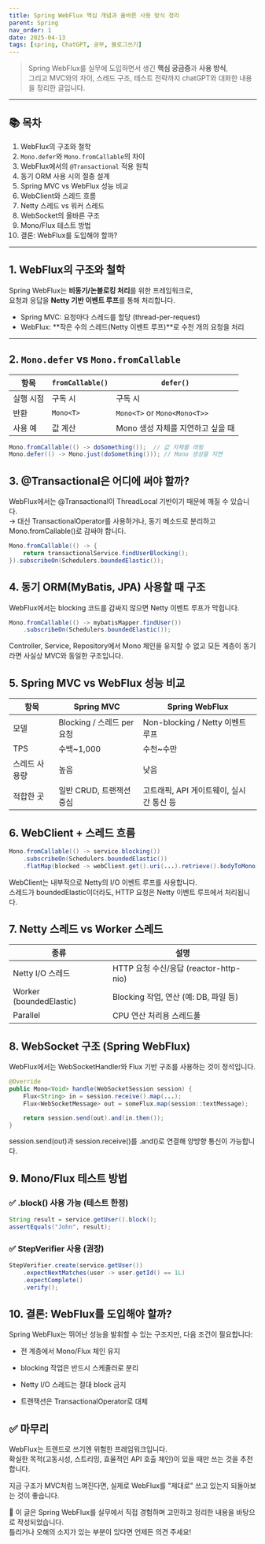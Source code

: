 ```yaml
---
title: Spring WebFlux 핵심 개념과 올바른 사용 방식 정리
parent: Spring 
nav_order: 1
date: 2025-04-13
tags: [spring, ChatGPT, 공부, 블로그쓰기]
---
```


> Spring WebFlux를 실무에 도입하면서 생긴 **핵심 궁금증**과 **사용 방식**,  
> 그리고 MVC와의 차이, 스레드 구조, 테스트 전략까지 chatGPT와 대화한 내용을 정리한 글입니다.

---

## 📚 목차

1. WebFlux의 구조와 철학  
2. `Mono.defer`와 `Mono.fromCallable`의 차이  
3. WebFlux에서의 `@Transactional` 적용 원칙  
4. 동기 ORM 사용 시의 절충 설계  
5. Spring MVC vs WebFlux 성능 비교  
6. WebClient와 스레드 흐름  
7. Netty 스레드 vs 워커 스레드  
8. WebSocket의 올바른 구조  
9. Mono/Flux 테스트 방법  
10. 결론: WebFlux를 도입해야 할까?  

---

## 1. WebFlux의 구조와 철학

Spring WebFlux는 **비동기/논블로킹 처리**를 위한 프레임워크로,  
요청과 응답을 **Netty 기반 이벤트 루프**를 통해 처리합니다.

- Spring MVC: 요청마다 스레드를 할당 (thread-per-request)
- WebFlux: **작은 수의 스레드(Netty 이벤트 루프)**로 수천 개의 요청을 처리

---

## 2. `Mono.defer` vs `Mono.fromCallable`

| 항목 | `fromCallable()` | `defer()` |
|------|------------------|-----------|
| 실행 시점 | 구독 시 | 구독 시 |
| 반환 | `Mono<T>` | `Mono<T>` or `Mono<Mono<T>>` |
| 사용 예 | 값 계산 | Mono 생성 자체를 지연하고 싶을 때 |

```java
Mono.fromCallable(() -> doSomething());  // 값 자체를 래핑
Mono.defer(() -> Mono.just(doSomething())); // Mono 생성을 지연
```

## 3. @Transactional은 어디에 써야 할까?
WebFlux에서는 @Transactional이 ThreadLocal 기반이기 때문에 깨질 수 있습니다.  
→ 대신 TransactionalOperator를 사용하거나, 동기 메소드로 분리하고 Mono.fromCallable()로 감싸야 합니다.

```java
Mono.fromCallable(() -> {
    return transactionalService.findUserBlocking();
}).subscribeOn(Schedulers.boundedElastic());
```

## 4. 동기 ORM(MyBatis, JPA) 사용할 때 구조
WebFlux에서는 blocking 코드를 감싸지 않으면 Netty 이벤트 루프가 막힙니다.

```java
Mono.fromCallable(() -> mybatisMapper.findUser())
    .subscribeOn(Schedulers.boundedElastic());
```

Controller, Service, Repository에서 Mono 체인을 유지할 수 없고
모든 계층이 동기라면 사실상 MVC와 동일한 구조입니다.

## 5. Spring MVC vs WebFlux 성능 비교
| 항목|	Spring MVC | Spring WebFlux | 
|-----|------------|----------------|
|모델|	Blocking / 스레드 per 요청|	Non-blocking / Netty 이벤트 루프|
|TPS|	수백~1,000|	수천~수만|
|스레드 사용량|	높음	|낮음|
|적합한 곳	|일반 CRUD, 트랜잭션 중심	|고트래픽, API 게이트웨이, 실시간 통신 등|

## 6. WebClient + 스레드 흐름
```java
Mono.fromCallable(() -> service.blocking())
    .subscribeOn(Schedulers.boundedElastic())
    .flatMap(blocked -> webClient.get().uri(...).retrieve().bodyToMono(...));
```

WebClient는 내부적으로 Netty의 I/O 이벤트 루프를 사용합니다.  
스레드가 boundedElastic이더라도, HTTP 요청은 Netty 이벤트 루프에서 처리됩니다.

## 7. Netty 스레드 vs Worker 스레드
|종류|	설명|
|----|------|
|Netty I/O 스레드|	HTTP 요청 수신/응답 (reactor-http-nio)|
|Worker (boundedElastic)|	Blocking 작업, 연산 (예: DB, 파일 등)|
|Parallel|	CPU 연산 처리용 스레드풀|


## 8. WebSocket 구조 (Spring WebFlux)
WebFlux에서는 WebSocketHandler와 Flux 기반 구조를 사용하는 것이 정석입니다.

```java
@Override
public Mono<Void> handle(WebSocketSession session) {
    Flux<String> in = session.receive().map(...);
    Flux<WebSocketMessage> out = someFlux.map(session::textMessage);

    return session.send(out).and(in.then());
}
```

session.send(out)과 session.receive()를 .and()로 연결해 양방향 통신이 가능합니다.

## 9. Mono/Flux 테스트 방법
### ✅ .block() 사용 가능 (테스트 한정)
```java
String result = service.getUser().block();
assertEquals("John", result);
```

### ✅ StepVerifier 사용 (권장)
```java
StepVerifier.create(service.getUser())
    .expectNextMatches(user -> user.getId() == 1L)
    .expectComplete()
    .verify();
```

## 10. 결론: WebFlux를 도입해야 할까?
Spring WebFlux는 뛰어난 성능을 발휘할 수 있는 구조지만, 다음 조건이 필요합니다:

- 전 계층에서 Mono/Flux 체인 유지

- blocking 작업은 반드시 스케줄러로 분리

- Netty I/O 스레드는 절대 block 금지

- 트랜잭션은 TransactionalOperator로 대체

## ✅ 마무리
WebFlux는 트렌드로 쓰기엔 위험한 프레임워크입니다.  
확실한 목적(고동시성, 스트리밍, 효율적인 API 호출 체인)이 있을 때만 쓰는 것을 추천합니다.

지금 구조가 MVC처럼 느껴진다면, 실제로 WebFlux를 "제대로" 쓰고 있는지 되돌아보는 것이 좋습니다.

💬 이 글은 Spring WebFlux를 실무에서 직접 경험하며 고민하고 정리한 내용을 바탕으로 작성되었습니다.  
틀리거나 오해의 소지가 있는 부분이 있다면 언제든 의견 주세요!
